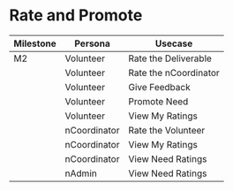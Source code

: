# Rate and Promote

| Milestone | Persona      | Usecase               |
| --------- | ------------ | --------------------- |
| M2        | Volunteer    | Rate the Deliverable  |
|           | Volunteer    | Rate the nCoordinator |
|           | Volunteer    | Give Feedback         |
|           | Volunteer    | Promote Need          |
|           | Volunteer    | View My Ratings       |
|           | nCoordinator | Rate the Volunteer    |
|           | nCoordinator | View My Ratings       |
|           | nCoordinator | View Need Ratings     |
|           | nAdmin       | View Need Ratings     |

